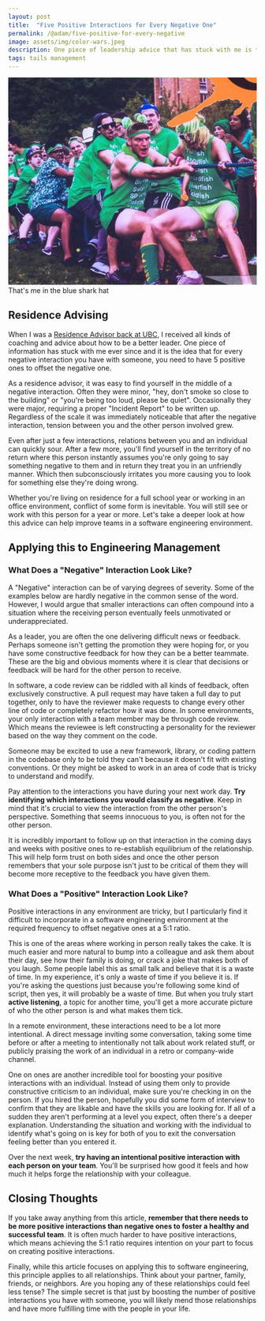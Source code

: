 ```yaml
---
layout: post
title:  "Five Positive Interactions for Every Negative One"
permalink: /@adam/five-positive-for-every-negative
image: assets/img/color-wars.jpeg
description: One piece of leadership advice that has stuck with me is the idea that for every negative interaction you have with someone, you need to have 5 positive ones to offset it
tags: tails management
---
```


<div class="text-center">
  <img src="/assets/img/color-wars.jpeg"/>
  <figcaption style="margin-top: 0px">That's me in the blue shark hat</figcaption>
</div>

## Residence Advising

When I was a [Residence Advisor back at UBC](https://vancouver.housing.ubc.ca/jobs/), I received all kinds of coaching and advice about how to be a better leader. One piece of information has stuck with me ever since and it is the idea that for every negative interaction you have with someone, you need to have 5 positive ones to offset the negative one. 

As a residence advisor, it was easy to find yourself in the middle of a negative interaction.  Often they were minor, "hey, don't smoke so close to the building" or "you're being too loud, please be quiet".  Occasionally they were major, requiring a proper "Incident Report" to be written up.  Regardless of the scale it was immediately noticeable that after the negative interaction, tension between you and the other person involved grew.

Even after just a few interactions, relations between you and an individual can quickly sour.  After a few more, you'll find yourself in the territory of no return where this person instantly assumes you're only going to say something negative to them and in return they treat you in an unfriendly manner. Which then subconsciously irritates you more causing you to look for something else they're doing wrong.

Whether you're living on residence for a full school year or working in an office environment, conflict of some form is inevitable. You will still see or work with this person for a year or more. Let's take a deeper look at how this advice can help improve teams in a software engineering environment.

## Applying this to Engineering Management

### What Does a "Negative" Interaction Look Like?

A "Negative" interaction can be of varying degrees of severity. Some of the examples below are hardly negative in the common sense of the word.  However, I would argue that smaller interactions can often compound into a situation where the receiving person eventually feels unmotivated or underappreciated.

As a leader, you are often the one delivering difficult news or feedback. Perhaps someone isn't getting the promotion they were hoping for, or you have some constructive feedback for how they can be a better teammate.  These are the big and obvious moments where it is clear that decisions or feedback will be hard for the other person to receive.

In software, a code review can be riddled with all kinds of feedback, often exclusively constructive.  A pull request may have taken a full day to put together, only to have the reviewer make requests to change every other line of code or completely refactor how it was done.  In some environments, your only interaction with a team member may be through code review. Which means the reviewee is left constructing a personality for the reviewer based on the way they comment on the code.

Someone may be excited to use a new framework, library, or coding pattern in the codebase only to be told they can't because it doesn't fit with existing conventions. Or they might be asked to work in an area of code that is tricky to understand and modify.

Pay attention to the interactions you have during your next work day.  **Try identifying which interactions you would classify as negative**.  Keep in mind that it's crucial to view the interaction from the other person's perspective.  Something that seems innocuous to you, is often not for the other person.

It is incredibly important to follow up on that interaction in the coming days and weeks with positive ones to re-establish equilibrium of the relationship.  This will help form trust on both sides and once the other person remembers that your sole purpose isn't just to be critical of them they will become more receptive to the feedback you have given them.

### What Does a "Positive" Interaction Look Like?

Positive interactions in any environment are tricky, but I particularly find it difficult to incorporate in a software engineering environment at the required frequency to offset negative ones at a 5:1 ratio. 

This is one of the areas where working in person really takes the cake.  It is much easier and more natural to bump into a colleague and ask them about their day, see how their family is doing, or crack a joke that makes both of you laugh. Some people label this as small talk and believe that it is a waste of time. In my experience, it's only a waste of time if you believe it is.  If you're asking the questions just because you're following some kind of script, then yes, it will probably be a waste of time.  But when you truly start **active listening**, a topic for another time, you'll get a more accurate picture of who the other person is and what makes them tick.

In a remote environment, these interactions need to be a lot more intentional.  A direct message inviting some conversation, taking some time before or after a meeting to intentionally not talk about work related stuff, or publicly praising the work of an individual in a retro or company-wide channel. 

One on ones аre another incredible tool for boosting your positive interactions with an individual.  Instead of using them only to provide constructive criticism to an individual, make sure you're checking in on the person.  If you hired the person, hopefully you did some form of interview to confirm that they are likable and have the skills you are looking for.  If all of a sudden they aren't performing at a level you expect, often there's a deeper explanation.  Understanding the situation and working with the individual to identify what's going on is key for both of you to exit the conversation feeling better than you entered it.

Over the next week, **try having an intentional positive interaction with each person on your team**. You'll be surprised how good it feels and how much it helps forge the relationship with your colleague.

## Closing Thoughts

If you take away anything from this article, **remember that there needs to be more positive interactions than negative ones to foster a healthy and successful team**.  It is often much harder to have positive interactions, which means achieving the 5:1 ratio requires intention on your part to focus on creating positive interactions.

Finally, while this article focuses on applying this to software engineering, this principle applies to all relationships.  Think about your partner, family, friends, or neighbors.  Are you hoping any of these relationships could feel less tense? The simple secret is that just by boosting the number of positive interactions you have with someone, you will likely mend those relationships and have more fulfilling time with the people in your life.